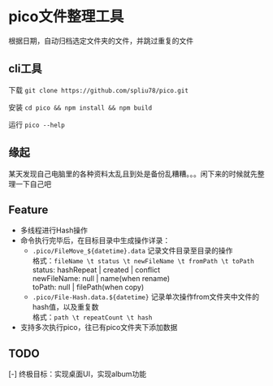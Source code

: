 # pico文件整理工具

根据日期，自动归档选定文件夹的文件，并跳过重复的文件

## cli工具

下载
`git clone https://github.com/spliu78/pico.git`

安装
`cd pico && npm install && npm build`

运行
`pico --help`

## 缘起

某天发现自己电脑里的各种资料太乱且到处是备份乱糟糟。。。闲下来的时候就先整理一下自己吧

## Feature

- 多线程进行Hash操作
- 命令执行完毕后，在目标目录中生成操作详录：
  - `.pico/FileMove_${datetime}.data`
    记录文件目录至目录的操作  
    格式：`fileName \t status \t newFileName \t fromPath \t toPath`  
    status: hashRepeat | created | conflict  
    newFileName: null | name(when rename)  
    toPath: null | filePath(when copy)  
  - `.pico/File-Hash.data.${datetime}`
    记录单次操作from文件夹中文件的hash值，以及重复数  
    格式：`path \t repeatCount \t hash`
- 支持多次执行pico，往已有pico文件夹下添加数据  

## TODO

[-] 终极目标：实现桌面UI，实现album功能
